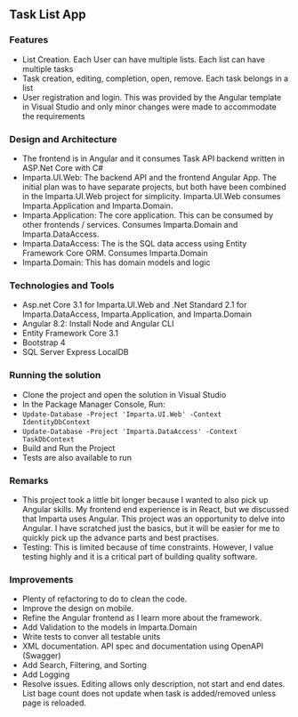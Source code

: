 ## Task List App

### Features
- List Creation.  Each User can have multiple lists. Each list can have multiple tasks
- Task creation, editing, completion, open, remove. Each task belongs in a list
- User registration and login. This was provided by the Angular template in Visual Studio and only minor changes were made to accommodate the requirements

### Design and Architecture
- The frontend is in Angular and it consumes Task API backend written in ASP.Net Core with C#
- Imparta.UI.Web: The backend API and the frontend Angular App. The initial plan was to have separate projects, but both have been combined in the Imparta.UI.Web project for simplicity. Imparta.UI.Web consumes Imparta.Application and Imparta.Domain.
- Imparta.Application: The core application. This can be consumed by other frontends / services. Consumes Imparta.Domain and Imparta.DataAccess.
- Imparta.DataAccess: The is the SQL data access using Entity Framework Core ORM. Consumes Imparta.Domain
- Imparta.Domain: This has domain models and logic

### Technologies and Tools
- Asp.net Core 3.1 for Imparta.UI.Web and .Net Standard 2.1 for Imparta.DataAccess, Imparta.Application, and Imparta.Domain
- Angular 8.2: Install Node and Angular CLI
- Entity Framework Core 3.1
- Bootstrap 4
- SQL Server Express LocalDB

### Running the solution
- Clone the project and open the solution in Visual Studio
- In the Package Manager Console, Run:
- ``` Update-Database -Project 'Imparta.UI.Web' -Context IdentityDbContext ```
- ``` Update-Database -Project 'Imparta.DataAccess' -Context TaskDbContext ```
- Build and Run the Project
- Tests are also available to run

### Remarks
- This project took a little bit longer because I wanted to also pick up Angular skills. My frontend end experience is in React, but we discussed that Imparta uses Angular. This project was an opportunity to delve into Angular. I have scratched just the basics, but it will be easier for me to quickly pick up the advance parts and best practises.
- Testing: This is limited because of time constraints. However, I value testing highly and it is a critical part of building quality software.

### Improvements
- Plenty of refactoring to do to clean the code. 
- Improve the design on mobile. 
- Refine the Angular frontend as I learn more about the framework.
- Add Validation to the models in Imparta.Domain
- Write tests to conver all testable units
- XML documentation. API spec and documentation using OpenAPI (Swagger)
- Add Search, Filtering, and Sorting
- Add Logging
- Resolve issues. Editing allows only description, not start and end dates. List bage count does not update when task is added/removed unless page is reloaded.


